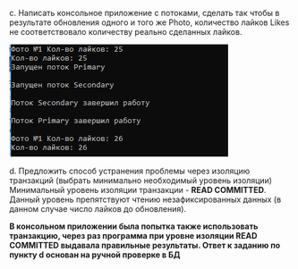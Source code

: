 c.	Написать консольное приложение с потоками, сделать так чтобы в результате обновления одного и того же Photo, 
количество лайков Likes не соответствовало количеству реально сделанных лайков.

![Результат](Assets/РезультатДо.png)

d.	Предложить способ устранения проблемы через изоляцию транзакций (выбрать минимально необходимый уровень изоляции)
Минимальный уровень изоляции транзакции - **READ COMMITTED**. Данный уровень препятствуют чтению незафиксированных данных
(в данном случае число лайков до обновления).

**В консольном приложении была попытка также использовать транзакцию, через раз программа при уровне изоляции READ COMMITTED выдавала правильные результаты. Ответ к заданию по пункту d основан на ручной проверке в БД**
